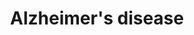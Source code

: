 ---
annotations:
- id: DOID:10652
  parent: central nervous system disease
  type: Disease Ontology
  value: Alzheimer's disease
- id: PW:0000013
  parent: disease pathway
  type: Pathway Ontology
  value: disease pathway
- id: PW:0000015
  parent: disease pathway
  type: Pathway Ontology
  value: Alzheimer's disease pathway
authors:
- MaintBot
- Khanspers
- Egonw
- Lovnish.thakur
- Fehrhart
- L Dupuis
- Laurent
- Eweitz
description: 'This pathway displays current genes, proteolytic events and other processes
  associated with the progression of Alzheimer''s disease. This pathway was adapted
  from KEGG on 10/7/2011. Note: mitochondrial associated genes Cx I through Cx V are
  not currently included, as these correspond to over a hundred distinct factors.
  See below source URL for more information.'
last-edited: 2021-05-07
organisms:
- Mus musculus
redirect_from:
- /index.php/Pathway:WP2075
- /instance/WP2075
revision: null
schema-jsonld:
- '@context': https://schema.org/
  '@id': https://wikipathways.github.io/pathways/WP2075.html
  '@type': Dataset
  creator:
    '@type': Organization
    name: WikiPathways
  description: 'This pathway displays current genes, proteolytic events and other
    processes associated with the progression of Alzheimer''s disease. This pathway
    was adapted from KEGG on 10/7/2011. Note: mitochondrial associated genes Cx I
    through Cx V are not currently included, as these correspond to over a hundred
    distinct factors. See below source URL for more information.'
  keywords:
  - 1500003O03Rik
  - 2010110P09Rik
  - APP processing
  - Adam10
  - Adam17
  - Apaf1
  - Apbb1
  - Aph1a
  - Apoe
  - Apoptosis
  - App
  - Atf6
  - Atp2a1
  - Atp2a2
  - Atp2a3
  - Bace1
  - Bad
  - Bid
  - CALM2
  - CALM3
  - Cacna1c
  - Cacna1d
  - Cacna1f
  - Cacna1s
  - Calcium
  - Calcium Signaling Pathway
  - Calm2
  - Calm4
  - Calml3
  - Capn1
  - Capn2
  - Casp12
  - Casp3
  - Casp7
  - Casp8
  - Casp9
  - Cdk5
  - Cdk5r1
  - Cell Death
  - Copper
  - Cx I
  - Cx II
  - Cx III
  - Cx IV
  - Cx V
  - DNA damage
  - Eif2ak3
  - Ern1
  - Fadd
  - Fas
  - GPCR
  - Gm10121
  - Gm2221
  - Gnaq
  - Grin1
  - Grin2a
  - Grin2b
  - Grin2c
  - Grin2d
  - Gsk3b
  - Hsd17b10
  - Hydrogen peroxide
  - IP3
  - Ide
  - Il1b
  - Induction of Apoptosis
  - Inflammation
  - Iron
  - Itpr1
  - Itpr2
  - Itpr3
  - Lipid peroxidation
  - Lpl
  - Lrp1
  - Mapk1
  - Mapk3
  - Mme
  - Modulation of gene expression
  - 'NO'
  - Nae1
  - Ncstn
  - Nos1
  - ONOO-
  - Oxidative Phosphorylation
  - Plcb1
  - Plcb2
  - Plcb3
  - Plcb4
  - Ppp3ca
  - Ppp3cb
  - Ppp3cc
  - Ppp3r1
  - Ppp3r2
  - Protein oxidation
  - Psen1
  - Psen2
  - Psenen
  - Ryr3
  - Snca
  - Tau
  - Tnf
  - Tnfrsf1a
  - Trp53
  license: CC0
  name: Alzheimer's disease
seo: CreativeWork
title: Alzheimer's disease
wpid: WP2075
---